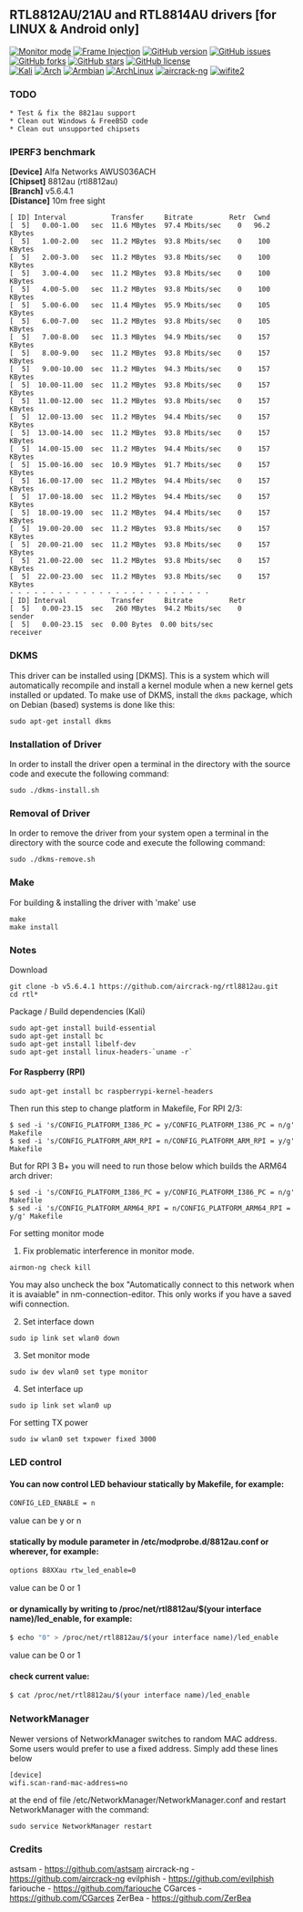## RTL8812AU/21AU and RTL8814AU drivers [for LINUX & Android only]

[![Monitor mode](https://img.shields.io/badge/monitor%20mode-working-brightgreen.svg)](#)
[![Frame Injection](https://img.shields.io/badge/frame%20injection-working-brightgreen.svg)](#)
[![GitHub version](https://raster.shields.io/badge/version-v5.6.4.1-lightgrey.svg)](#)
[![GitHub issues](https://img.shields.io/github/issues/aircrack-ng/rtl8812au.svg)](https://github.com/aircrack-ng/rtl8812au/issues)
[![GitHub forks](https://img.shields.io/github/forks/aircrack-ng/rtl8812au.svg)](https://github.com/aircrack-ng/rtl8812au/network)
[![GitHub stars](https://img.shields.io/github/stars/aircrack-ng/rtl8812au.svg)](https://github.com/aircrack-ng/rtl8812au/stargazers)
[![GitHub license](https://img.shields.io/github/license/aircrack-ng/rtl8812au.svg)](https://github.com/aircrack-ng/rtl8812au/blob/master/LICENSE)
<br>
[![Kali](https://img.shields.io/badge/Kali-supported-blue.svg)](https://www.kali.org)
[![Arch](https://img.shields.io/badge/Arch-supported-blue.svg)](https://www.archlinux.org)
[![Armbian](https://img.shields.io/badge/Armbian-supported-blue.svg)](https://www.armbian.com)
[![ArchLinux](https://img.shields.io/badge/ArchLinux-supported-blue.svg)](https://img.shields.io/badge/ArchLinux-supported-blue.svg)
[![aircrack-ng](https://img.shields.io/badge/aircrack--ng-supported-blue.svg)](https://github.com/aircrack-ng/aircrack-ng)
[![wifite2](https://img.shields.io/badge/wifite2-supported-blue.svg)](https://github.com/derv82/wifite2)

### TODO

```
* Test & fix the 8821au support
* Clean out Windows & FreeBSD code
* Clean out unsupported chipsets
```
### IPERF3 benchmark
<b>[Device]</b> Alfa Networks AWUS036ACH<br>
<b>[Chipset]</b> 8812au (rtl8812au)<br>
<b>[Branch]</b> v5.6.4.1<br>
<b>[Distance]</b> 10m free sight
```
[ ID] Interval           Transfer     Bitrate         Retr  Cwnd
[  5]   0.00-1.00   sec  11.6 MBytes  97.4 Mbits/sec    0   96.2 KBytes       
[  5]   1.00-2.00   sec  11.2 MBytes  93.8 Mbits/sec    0    100 KBytes       
[  5]   2.00-3.00   sec  11.2 MBytes  93.8 Mbits/sec    0    100 KBytes       
[  5]   3.00-4.00   sec  11.2 MBytes  93.8 Mbits/sec    0    100 KBytes       
[  5]   4.00-5.00   sec  11.2 MBytes  93.8 Mbits/sec    0    100 KBytes       
[  5]   5.00-6.00   sec  11.4 MBytes  95.9 Mbits/sec    0    105 KBytes       
[  5]   6.00-7.00   sec  11.2 MBytes  93.8 Mbits/sec    0    105 KBytes       
[  5]   7.00-8.00   sec  11.3 MBytes  94.9 Mbits/sec    0    157 KBytes       
[  5]   8.00-9.00   sec  11.2 MBytes  93.8 Mbits/sec    0    157 KBytes       
[  5]   9.00-10.00  sec  11.2 MBytes  94.3 Mbits/sec    0    157 KBytes       
[  5]  10.00-11.00  sec  11.2 MBytes  93.8 Mbits/sec    0    157 KBytes       
[  5]  11.00-12.00  sec  11.2 MBytes  93.8 Mbits/sec    0    157 KBytes       
[  5]  12.00-13.00  sec  11.2 MBytes  94.4 Mbits/sec    0    157 KBytes       
[  5]  13.00-14.00  sec  11.2 MBytes  93.8 Mbits/sec    0    157 KBytes       
[  5]  14.00-15.00  sec  11.2 MBytes  94.4 Mbits/sec    0    157 KBytes       
[  5]  15.00-16.00  sec  10.9 MBytes  91.7 Mbits/sec    0    157 KBytes       
[  5]  16.00-17.00  sec  11.2 MBytes  94.4 Mbits/sec    0    157 KBytes       
[  5]  17.00-18.00  sec  11.2 MBytes  94.4 Mbits/sec    0    157 KBytes       
[  5]  18.00-19.00  sec  11.2 MBytes  94.4 Mbits/sec    0    157 KBytes       
[  5]  19.00-20.00  sec  11.2 MBytes  93.8 Mbits/sec    0    157 KBytes       
[  5]  20.00-21.00  sec  11.2 MBytes  93.8 Mbits/sec    0    157 KBytes       
[  5]  21.00-22.00  sec  11.2 MBytes  93.8 Mbits/sec    0    157 KBytes       
[  5]  22.00-23.00  sec  11.2 MBytes  93.8 Mbits/sec    0    157 KBytes            
- - - - - - - - - - - - - - - - - - - - - - - - -
[ ID] Interval           Transfer     Bitrate         Retr
[  5]   0.00-23.15  sec   260 MBytes  94.2 Mbits/sec    0             sender
[  5]   0.00-23.15  sec  0.00 Bytes  0.00 bits/sec                  receiver
```

### DKMS
This driver can be installed using [DKMS]. This is a system which will automatically recompile and install a kernel module when a new kernel gets installed or updated. To make use of DKMS, install the `dkms` package, which on Debian (based) systems is done like this:
```
sudo apt-get install dkms
```

### Installation of Driver
In order to install the driver open a terminal in the directory with the source code and execute the following command:
```
sudo ./dkms-install.sh
```

### Removal of Driver
In order to remove the driver from your system open a terminal in the directory with the source code and execute the following command:
```
sudo ./dkms-remove.sh
```

### Make
For building & installing the driver with 'make' use
```
make
make install
```

### Notes
Download
```
git clone -b v5.6.4.1 https://github.com/aircrack-ng/rtl8812au.git
cd rtl*
```
Package / Build dependencies (Kali)
```
sudo apt-get install build-essential
sudo apt-get install bc
sudo apt-get install libelf-dev
sudo apt-get install linux-headers-`uname -r`
```
#### For Raspberry (RPI)

```
sudo apt-get install bc raspberrypi-kernel-headers
```

Then run this step to change platform in Makefile, For RPI 2/3:
```
$ sed -i 's/CONFIG_PLATFORM_I386_PC = y/CONFIG_PLATFORM_I386_PC = n/g' Makefile
$ sed -i 's/CONFIG_PLATFORM_ARM_RPI = n/CONFIG_PLATFORM_ARM_RPI = y/g' Makefile
```

But for RPI 3 B+ you will need to run those below which builds the ARM64 arch driver:
```
$ sed -i 's/CONFIG_PLATFORM_I386_PC = y/CONFIG_PLATFORM_I386_PC = n/g' Makefile
$ sed -i 's/CONFIG_PLATFORM_ARM64_RPI = n/CONFIG_PLATFORM_ARM64_RPI = y/g' Makefile
```

For setting monitor mode
  1. Fix problematic interference in monitor mode. 
  ```
  airmon-ng check kill
  ```
  You may also uncheck the box "Automatically connect to this network when it is avaiable" in nm-connection-editor. This only works if you have a saved wifi connection.
  
  2. Set interface down
  ```
  sudo ip link set wlan0 down
  ``` 
  3. Set monitor mode
  ```
  sudo iw dev wlan0 set type monitor
  ```
  4. Set interface up
  ```
  sudo ip link set wlan0 up
  ```
For setting TX power
```
sudo iw wlan0 set txpower fixed 3000
```

### LED control

#### You can now control LED behaviour statically by Makefile, for example:

```sh
CONFIG_LED_ENABLE = n
```
value can be y or n

#### statically by module parameter in /etc/modprobe.d/8812au.conf or wherever, for example:

```sh
options 88XXau rtw_led_enable=0
```
value can be 0 or 1

#### or dynamically by writing to /proc/net/rtl8812au/$(your interface name)/led_enable, for example:

```sh
$ echo "0" > /proc/net/rtl8812au/$(your interface name)/led_enable
```
value can be 0 or 1

#### check current value:

```sh
$ cat /proc/net/rtl8812au/$(your interface name)/led_enable
```

### NetworkManager

Newer versions of NetworkManager switches to random MAC address. Some users would prefer to use a fixed address. 
Simply add these lines below
```
[device]
wifi.scan-rand-mac-address=no
```
at the end of file /etc/NetworkManager/NetworkManager.conf and restart NetworkManager with the command:
```
sudo service NetworkManager restart
```

### Credits

astsam      - https://github.com/astsam
aircrack-ng - https://github.com/aircrack-ng
evilphish   - https://github.com/evilphish
fariouche   - https://github.com/fariouche
CGarces     - https://github.com/CGarces
ZerBea      - https://github.com/ZerBea

